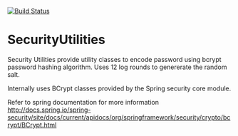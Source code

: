 [![Build Status](https://travis-ci.org/vjso/SecurityUtilities.svg?branch=master)](https://travis-ci.org/vjso/SecurityUtilities)

# SecurityUtilities

Security Utilities provide utility classes to encode password using bcrypt password hashing algorithm.
Uses 12 log rounds to genererate the random salt.

Internally uses BCrypt classes provided by the Spring security core module.

Refer to spring documentation for more information
http://docs.spring.io/spring-security/site/docs/current/apidocs/org/springframework/security/crypto/bcrypt/BCrypt.html
